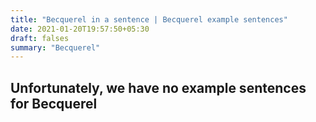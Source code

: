 ```yaml
---
title: "Becquerel in a sentence | Becquerel example sentences"
date: 2021-01-20T19:57:50+05:30
draft: falses
summary: "Becquerel"
---
```

## Unfortunately, we have no example sentences for Becquerel                 
